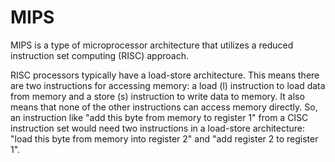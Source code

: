 # MIPS
MIPS is a type of microprocessor architecture that utilizes a reduced instruction set computing (RISC) approach.

RISC processors typically have a load-store architecture. This means there are two instructions for accessing memory: a load (l) instruction to load data from memory and a store (s) instruction to write data to memory. It also means that none of the other instructions can access memory directly. So, an instruction like "add this byte from memory to register 1" from a CISC instruction set would need two instructions in a load-store architecture: "load this byte from memory into register 2" and "add register 2 to register 1".
